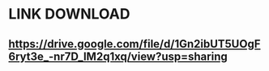 # LINK DOWNLOAD
## https://drive.google.com/file/d/1Gn2ibUT5UOgF6ryt3e_-nr7D_IM2q1xq/view?usp=sharing
